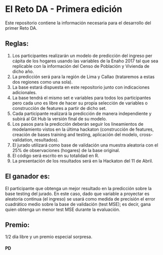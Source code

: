 # El Reto DA - Primera edición
Este repositorio contiene la información necesaria para el desarrollo del primer Reto DA.

## Reglas:
1.	Los participantes realizarán un modelo de predicción del ingreso per cápita de los hogares usando las variables de la Enaho 2017 tal que sea replicable con la información del Censo de Población y Vivienda de dicho año.
2.	La predicción será para la región de Lima y Callao (trataremos a estas dos regiones como una sola).
3.	La base estará dispuesta en este repositorio junto con indicaciones adicionales.
4.	La base tendrá el mismo set e variables para todos los participantes pero cada uno es libre de hacer su propia selección de variables o construcción de features a partir de dicho set.
5.	Cada participante realizará la predicción de manera independiente y subirá al Git Hub la versión final de su modelo.
6.	Los pasos para la predicción deberán seguir los lineamientos de modelamiento vistos en la última hackaton (construcción de features, creación de bases training and testing, aplicación del modelo, cross-validation, resultados).
7.	El jurado utilizará como base de validación una muestra aleatoria con el 25% de observaciones (hogares) de la base original.
8.	El código será escrito en su totalidad en R.
9.	La presentación de los resultados será en la Hackaton del 11 de Abril.

## El ganador es:
El participante que obtenga un mejor resultado en la predicción sobre la base testing del jurado. En este caso, dado que variable a proyectar es aleatoria continua (el ingreso) se usará como medida de precisión el error cuadrático medio sobre la base de validación (test MSE); es decir, gana quien obtenga un menor test MSE durante la evaluación.

## Premio:
1/2 día libre y un premio especial sorpresa.

#### PD
